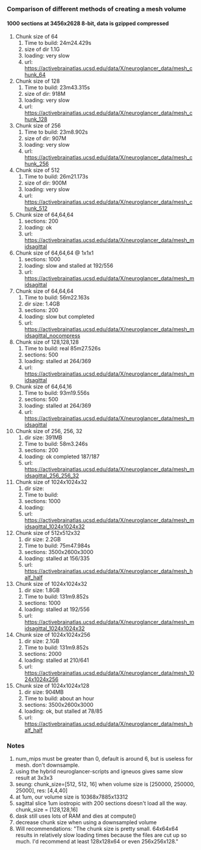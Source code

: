 ### Comparison of different methods of creating a mesh volume
#### 1000 sections at 3456x2628 8-bit, data is gzipped compressed

1. Chunk size of 64
    1. Time to build: 24m24.429s  
    1. size of dir 1.1G
    1. loading: very slow
    1. url: https://activebrainatlas.ucsd.edu/data/X/neuroglancer_data/mesh_chunk_64 
1. Chunk size of 128
    1. Time to build:   23m43.315s
    1. size of dir: 918M
    1. loading: very slow
    1. url: https://activebrainatlas.ucsd.edu/data/X/neuroglancer_data/mesh_chunk_128
1. Chunk size of 256
    1. Time to build:   23m8.902s
    1. size of dir: 907M
    1. loading: very slow
    1. url: https://activebrainatlas.ucsd.edu/data/X/neuroglancer_data/mesh_chunk_256 
1. Chunk size of 512
    1. Time to build: 26m21.173s   
    1. size of dir: 900M
    1. loading: very slow
    1. url: https://activebrainatlas.ucsd.edu/data/X/neuroglancer_data/mesh_chunk_512
1. Chunk size of 64,64,64
    1. sections: 200
    1. loading: ok
    1. url: https://activebrainatlas.ucsd.edu/data/X/neuroglancer_data/mesh_midsagittal 
1. Chunk size of 64,64,64 @ 1x1x1
    1. sections: 1000
    1. loading: slow and stalled at 192/556
    1. url: https://activebrainatlas.ucsd.edu/data/X/neuroglancer_data/mesh_midsagittal 
1. Chunk size of 64,64,64
    1. Time to build: 56m22.163s
    1. dir size: 1.4GB   
    1. sections: 200
    1. loading: slow but completed
    1. url: https://activebrainatlas.ucsd.edu/data/X/neuroglancer_data/mesh_midsagittal_nocompress 
1. Chunk size of 128,128,128
    1. Time to build: real	85m27.526s
    1. sections: 500
    1. loading: stalled at 264/369
    1. url: https://activebrainatlas.ucsd.edu/data/X/neuroglancer_data/mesh_midsagittal
1. Chunk size of 64,64,16
    1. Time to build: 93m19.556s
    1. sections: 500
    1. loading: stalled at 264/369
    1. url: https://activebrainatlas.ucsd.edu/data/X/neuroglancer_data/mesh_midsagittal
1. Chunk size of 256, 256, 32
    1. dir size: 391MB
    1. Time to build: 58m3.246s
    1. sections: 200
    1. loading: ok completed 187/187
    1. url: https://activebrainatlas.ucsd.edu/data/X/neuroglancer_data/mesh_midsagittal_256_256_32
1. Chunk size of 1024x1024x32
    1. dir size: 
    1. Time to build: 
    1. sections: 1000
    1. loading: 
    1. url: https://activebrainatlas.ucsd.edu/data/X/neuroglancer_data/mesh_midsagittal_1024x1024x32
1. Chunk size of 512x512x32
    1. dir size: 2.2GB
    1. Time to build: 75m47.984s
    1. sections: 3500x2600x3000
    1. loading: stalled at 156/335
    1. url: https://activebrainatlas.ucsd.edu/data/X/neuroglancer_data/mesh_half_half
1. Chunk size of 1024x1024x32
    1. dir size: 1.8GB
    1. Time to build: 131m9.852s
    1. sections: 1000
    1. loading: stalled at 192/556
    1. url: https://activebrainatlas.ucsd.edu/data/X/neuroglancer_data/mesh_midsagittal_1024x1024x32
1. Chunk size of 1024x1024x256
    1. dir size: 2.1GB
    1. Time to build: 131m9.852s
    1. sections: 2000
    1. loading: stalled at 210/641 
    1. url: https://activebrainatlas.ucsd.edu/data/X/neuroglancer_data/mesh_1024x1024x256
1. Chunk size of 1024x1024x128
    1. dir size: 904MB
    1. Time to build: about an hour
    1. sections: 3500x2600x3000
    1. loading: ok, but stalled at 78/85
    1. url: https://activebrainatlas.ucsd.edu/data/X/neuroglancer_data/mesh_half_half
### Notes
1. num_mips must be greater than 0, default is around 6, but is useless for mesh. don't
   downsample.
1. using the hybrid neuroglancer-scripts and igneuos gives same slow result at 3x3x3
1. seung: chunk_size=[512, 512, 16] when volume size is [250000, 250000, 25000], res: [4,4,40]
1. at 1um, our volume size is 10368x7885x13312
1. sagittal slice 1um iostropic with 200 sections doesn't load all the way. chunk_size = [128,128,16]
1. dask still uses lots of RAM and dies at compute()
1. decrease chunk size when using a downsampled volume
1. Will recommendations: "The chunk size is pretty small. 64x64x64 results in relatively slow loading times because the 
   files are cut up so much. I'd recommend at least 128x128x64 or even 256x256x128."


